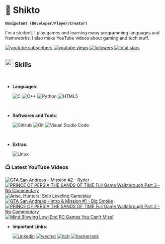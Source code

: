 # 🦸 Shikto

**`Omnipotent (Developer/Player/Creator)`**

I'm a student. I play games and learning many programming languages and frameworks. I also make YouTube videos about gaming and tech stuff.

<p align="left">
      <a href="https://www.youtube.com/channel/UCrg4r8BKqYYRjEq-fpxlYsA?sub_confirmation=1">
         <img alt="youtube subscribers" title="Subscribe to my YouTube channel" src="https://custom-icon-badges.demolab.com/youtube/channel/subscribers/UCrg4r8BKqYYRjEq-fpxlYsA?color=%23E05D44&label=SUBSCRIBE&logo=video&logoColor=white&style=for-the-badge&labelColor=CE4630"/></a> 
      <a href="https://www.youtube.com/UCrg4r8BKqYYRjEq-fpxlYsA">
         <img alt="youtube views" title="YouTube views" src="https://custom-icon-badges.demolab.com/youtube/channel/views/UCrg4r8BKqYYRjEq-fpxlYsA?color=%23E1AD0E&logo=eye&logoColor=white&style=for-the-badge&labelColor=C79600"/></a> 
      <a href="https://github.com/sh1kto?tab=followers">
         <img alt="followers" title="Follow me on Github" src="https://custom-icon-badges.demolab.com/github/followers/sh1kto?color=236ad3&labelColor=1155ba&style=for-the-badge&logo=person-add&label=Follow&logoColor=white"/></a>
      <a href="https://github.com/sh1kto?tab=repositories&sort=stargazers">
         <img alt="total stars" title="Total stars on GitHub" src="https://custom-icon-badges.demolab.com/github/stars/sh1kto?color=55960c&style=for-the-badge&labelColor=488207&logo=star"/></a>
   </p>


## <img src="https://media2.giphy.com/media/QssGEmpkyEOhBCb7e1/giphy.gif?cid=ecf05e47a0n3gi1bfqntqmob8g9aid1oyj2wr3ds3mg700bl&rid=giphy.gif" width ="25"><b> Skills</b>
<br>

<p align="center">

- **Languages**:

    ![C](https://img.shields.io/badge/c-%2300599C.svg?style=for-the-badge&logo=c&logoColor=white)
    ![C++](https://img.shields.io/badge/c++-%2300599C.svg?style=for-the-badge&logo=c%2B%2B&logoColor=white)
    ![Python](https://img.shields.io/badge/python-3670A0?style=for-the-badge&logo=python&logoColor=ffdd54)
    ![HTML5](https://img.shields.io/badge/HTML5%20-%23E34F26.svg?style=for-the-badge&logo=html5&logoColor=white)
    

<br>   
    
- **Softwares and Tools**:

    ![GitHub](https://img.shields.io/badge/github-%23121011.svg?style=for-the-badge&logo=github&logoColor=white)
    ![Git](https://img.shields.io/badge/git-%23F05033.svg?style=for-the-badge&logo=git&logoColor=white)
    ![Visual Studio Code](https://img.shields.io/badge/Visual%20Studio%20Code-0078d7.svg?style=for-the-badge&logo=visual-studio-code&logoColor=white)

<br>

- **Extras**:

    ![Linux](https://img.shields.io/badge/Linux-FCC624?style=for-the-badge&logo=linux&logoColor=black)

</p>

### 📺 Latest YouTube Videos

<!-- BEGIN YOUTUBE-CARDS -->
[![GTA San Andreas - Mission #2 - Ryder](https://ytcards.demolab.com/?id=XK8f-LFk2mc&title=GTA+San+Andreas+-+Mission+%232+-+Ryder&lang=en&timestamp=1712601216&background_color=%230d1117&title_color=%23ffffff&stats_color=%23dedede&max_title_lines=1&width=250&border_radius=5 "GTA San Andreas - Mission #2 - Ryder")](https://www.youtube.com/watch?v=XK8f-LFk2mc)
[![PRINCE OF PERSIA THE SANDS OF TIME Full Game Walkthrough Part 3 - No Commentary](https://ytcards.demolab.com/?id=H_TrWgiEqKQ&title=PRINCE+OF+PERSIA+THE+SANDS+OF+TIME+Full+Game+Walkthrough+Part+3+-+No+Commentary&lang=en&timestamp=1712512128&background_color=%230d1117&title_color=%23ffffff&stats_color=%23dedede&max_title_lines=1&width=250&border_radius=5 "PRINCE OF PERSIA THE SANDS OF TIME Full Game Walkthrough Part 3 - No Commentary")](https://www.youtube.com/watch?v=H_TrWgiEqKQ)
[![Arise, Hunters! Solo Leveling Gameplay](https://ytcards.demolab.com/?id=3I17_PEkllc&title=Arise%2C+Hunters%21+Solo+Leveling+Gameplay&lang=en&timestamp=1712339153&background_color=%230d1117&title_color=%23ffffff&stats_color=%23dedede&max_title_lines=1&width=250&border_radius=5 "Arise, Hunters! Solo Leveling Gameplay")](https://www.youtube.com/watch?v=3I17_PEkllc)
[![GTA San Andreas - Intro & Mission #1 - Big Smoke](https://ytcards.demolab.com/?id=pvYACH0baCE&title=GTA+San+Andreas+-+Intro+%26+Mission+%231+-+Big+Smoke&lang=en&timestamp=1712308240&background_color=%230d1117&title_color=%23ffffff&stats_color=%23dedede&max_title_lines=1&width=250&border_radius=5 "GTA San Andreas - Intro & Mission #1 - Big Smoke")](https://www.youtube.com/watch?v=pvYACH0baCE)
[![PRINCE OF PERSIA THE SANDS OF TIME Full Game Walkthrough Part 2 - No Commentary](https://ytcards.demolab.com/?id=VWtkEpdkp8g&title=PRINCE+OF+PERSIA+THE+SANDS+OF+TIME+Full+Game+Walkthrough+Part+2+-+No+Commentary&lang=en&timestamp=1711278023&background_color=%230d1117&title_color=%23ffffff&stats_color=%23dedede&max_title_lines=1&width=250&border_radius=5 "PRINCE OF PERSIA THE SANDS OF TIME Full Game Walkthrough Part 2 - No Commentary")](https://www.youtube.com/watch?v=VWtkEpdkp8g)
[![Mind Blowing Low-End PC Games You Can't Miss!](https://ytcards.demolab.com/?id=54kFlyAl8ns&title=Mind+Blowing+Low-End+PC+Games+You+Can%27t+Miss%21&lang=en&timestamp=1711191450&background_color=%230d1117&title_color=%23ffffff&stats_color=%23dedede&max_title_lines=1&width=250&border_radius=5 "Mind Blowing Low-End PC Games You Can't Miss!")](https://www.youtube.com/watch?v=54kFlyAl8ns)
<!-- END YOUTUBE-CARDS -->

- **Important Links**:

     <a href="https://www.linkedin.com/in/shikto/">
         <img alt="Linkedin" title="Linkedin Profile" src="https://img.shields.io/badge/linkedin-%230077B5.svg?style=for-the-badge&logo=linkedin&logoColor=white"/></a>
         <a href="weixin://dl/chat?sh1kto">
         <img alt="wechat" title="Messege me on wechat" src="https://img.shields.io/badge/WeChat-07C160?style=for-the-badge&logo=wechat&logoColor=white"/></a>
         <a href="https://sh1kto.itch.io">
         <img alt="itch" title="My Games" src="https://img.shields.io/badge/Itch-%23FF0B34.svg?style=for-the-badge&logo=Itch.io&logoColor=white"/></a>
         <a href="https://www.hackerrank.com/shikto">
         <img alt="hackerrank" title="HackerRank Profile" src="https://img.shields.io/badge/-Hackerrank-2EC866?style=for-the-badge&logo=HackerRank&logoColor=white"/></a>

